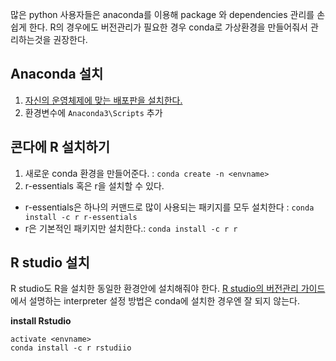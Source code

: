 많은 python 사용자들은 anaconda를 이용해 package 와 dependencies 관리를 손쉽게 한다.
R의 경우에도 버전관리가 필요한 경우 conda로 가상환경을 만들어줘서 관리하는것을 권장한다.


Anaconda 설치
--------------------
1. [자신의 운영체제에 맞는 배포판을 설치한다.](https://www.anaconda.com/download/)
2. 환경변수에 `Anaconda3\Scripts` 추가


콘다에 R 설치하기
---------------
1. 새로운 conda 환경을 만들어준다. : `conda create -n <envname>`
2. r-essentials 혹은 r을 설치할 수 있다.
* r-essentials은 하나의 커맨드로 많이 사용되는 패키지를 모두 설치한다 : `conda install -c r r-essentials`
* r은 기본적인 패키지만 설치한다.: `conda install -c r r`


R studio 설치
----------------
R studio도 R을 설치한 동일한 환경안에 설치해줘야 한다.
[R studio의 버전관리 가이드](https://support.rstudio.com/hc/en-us/articles/200486138-Using-Different-Versions-of-R)에서 설명하는 
interpreter 설정 방법은 conda에 설치한 경우엔 잘 되지 않는다.

__install Rstudio__
```
activate <envname>
conda install -c r rstudiio
```

